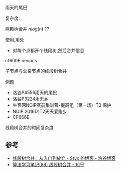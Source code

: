 雨天的尾巴


复杂度:

两颗树合并
$nlog(n)$ $??$


使用,用处

- 对每个点都开个线段树,然后合并信息


cf600E neopcs

子节点与父亲节点的线段树合并

例题

- 洛谷P4556雨天的尾巴
- 洛谷P3224永无乡
- 牛客网NOIP赛前集训营-提高组（第一场）T3 保护
- NOIP 2016D1T2天天爱跑步
- CF666E

线段树合并的时间复杂度


## 参考

- [线段树合并：从入门到放弃 - Styx 的博客 - 洛谷博客](https://www.luogu.com.cn/blog/styx-ferryman/xian-duan-shu-ge-bing-zong-ru-men-dao-fang-qi)
- [算法学习笔记(88) 线段树合并 - 知乎](https://zhuanlan.zhihu.com/p/575513452)

